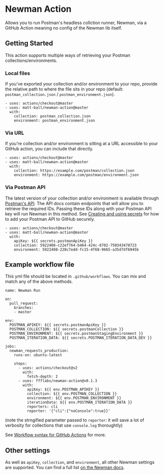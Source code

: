 # Newman Action

Allows you to run Postman's headless collction runner, Newman, via a GitHub Action meaning no config of the Newman lib itself.

## Getting Started

This action supports multiple ways of retrieving your Postman collections/environments.

### Local files

If you've exported your collection and/or environment to your repo, provide the relative path to where the file sits in your repo (default: `postman_collection.json` / `postman_environment.json`).

```
- uses: actions/checkout@master
- uses: matt-ball/newman-action@master
  with:
    collection: postman_collection.json
    environment: postman_environment.json
```

### Via URL

If you're collection and/or environment is sitting at a URL accessible to your GitHub action, you can include that directly.

```
- uses: actions/checkout@master
- uses: matt-ball/newman-action@master
  with:
    collection: https://example.com/postman/collection.json
    environment: https://example.com/postman/environment.json
```

### Via Postman API

The latest version of your collection and/or environment is available through [Postman's API](https://docs.api.getpostman.com/?version=latest). The API docs contain endpoints that will allow you to retrieve the required IDs. Passing these IDs along with your Postman API key will run Newman in this method. See [Creating and using secrets](https://help.github.com/en/articles/virtual-environments-for-github-actions#creating-and-using-secrets-encrypted-variables) for how to add your Postman API to GitHub securely.

```
- uses: actions/checkout@master
- uses: matt-ball/newman-action@master
  with:
    apiKey: ${{ secrets.postmanApiKey }}
    collection: 5922408-c22ef764-b464-424c-8702-750343478723
    environment: 5922408-228c7edd-fc15-4f68-9665-a35d7df6945b
```

## Example workflow file

This yml file should be located in `.github/workflows`. You can mix and match any of the above methods.

```
name: Newman Run

on:
  pull_request:
    branches:
    - master

env:
  POSTMAN_APIKEY: ${{ secrets.postmanApiKey }}
  POSTMAN_COLLECTION: ${{ secrets.postmanCollection }}
  POSTMAN_ENVIRONMENT: ${{ secrets.postmanStagingEnvironment }}
  POSTMAN_ITERATION_DATA: ${{ secrets.POSTMAN_ITERATION_DATA_DEV }}

jobs:
  newman_requests_production:
    runs-on: ubuntu-latest

    steps:
      - uses: actions/checkout@v2
        with:
          fetch-depth: 2
      - uses: ffflabs/newman-action@v0.1.3
        with:
          apiKey: ${{ env.POSTMAN_APIKEY }}
          collection: ${{ env.POSTMAN_COLLECTION }}
          environment: ${{ env.POSTMAN_ENVIRONMENT }}
          iterationData: ${{ env.POSTMAN_ITERATION_DATA }}
          reporters: cli
          reporter: '{"cli":{"noConsole":true}}'
```

(note the strngified parameter passed to `reporter`: it will save a lot of verbosity for collections that use `console.log` thoroughtly)

See [Workflow syntax for GitHub Actions](https://help.github.com/en/articles/workflow-syntax-for-github-actions) for more.

## Other settings

As well as `apiKey`, `collection`, and `environment`, all other Newman settings are supported. You can find a full list [on the Newman docs](https://github.com/postmanlabs/newman#api-reference).
